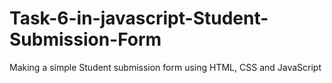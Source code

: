 # Task-6-in-javascript-Student-Submission-Form
Making a simple Student submission form using HTML, CSS and JavaScript
